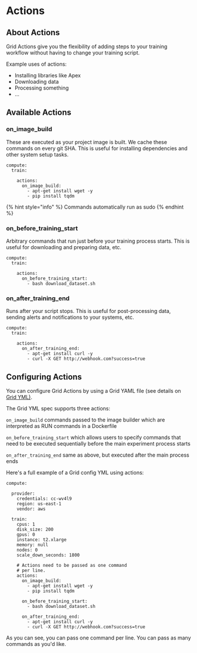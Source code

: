 # Actions

## About Actions

Grid Actions give you the flexibility of adding steps to your training workflow without having to change your training script.

Example uses of actions:

* Installing libraries like Apex
* Downloading data
* Processing something
* ...

## Available Actions

### on\_image\_build

These are executed as your project image is built. We cache these commands on every git SHA. This is useful for installing dependencies and other system setup tasks.

```text
compute:
  train:

    actions:
      on_image_build:
        - apt-get install wget -y
        - pip install tqdm
```

{% hint style="info" %}
Commands automatically run as sudo
{% endhint %}

### on\_before\_training\_start

Arbitrary commands that run just before your training process starts. This is useful for downloading and preparing data, etc.

```text
compute:
  train:

    actions:
      on_before_training_start:
        - bash download_dataset.sh
```

### on\_after\_training\_end

Runs after your script stops. This is useful for post-processing data, sending alerts and notifications to your systems, etc.

```text
compute:
  train:

    actions:
      on_after_training_end:
        - apt-get install curl -y
        - curl -X GET http://webhook.com?success=true
```

## Configuring Actions

You can configure Grid Actions by using a Grid YAML file \(see details on [Grid YML\)](yaml-configs/).

The Grid YML spec supports three actions:

`on_image_build` commands passed to the image builder which are interpreted as RUN commands in a Dockerfile

`on_before_training_start` which allows users to specify commands that need to be executed sequentially before the main experiment process starts

`on_after_training_end` same as above, but executed after the main process ends

Here's a full example of a Grid config YML using actions:

```text
compute:

  provider:
    credentials: cc-wv4l9
    region: us-east-1
    vendor: aws

  train:
    cpus: 1
    disk_size: 200
    gpus: 0
    instance: t2.xlarge
    memory: null
    nodes: 0
    scale_down_seconds: 1800

    # Actions need to be passed as one command
    # per line.
    actions:
      on_image_build:
        - apt-get install wget -y
        - pip install tqdm

      on_before_training_start:
        - bash download_dataset.sh

      on_after_training_end:
        - apt-get install curl -y
        - curl -X GET http://webhook.com?success=true
```

As you can see, you can pass one command per line. You can pass as many commands as you'd like.


